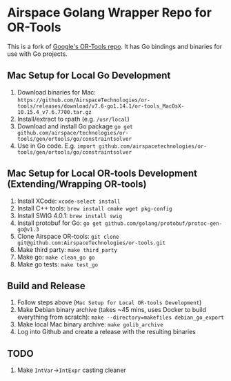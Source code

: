 # Airspace Golang Wrapper Repo for OR-Tools

This is a fork of [Google's OR-Tools repo](https://github.com/google/or-tools).
It has Go bindings and binaries for use with Go projects.

## Mac Setup for Local Go Development
 1. Download binaries for Mac:
    `https://github.com/AirspaceTechnologies/or-tools/releases/download/v7.6-go1.14.1/or-tools_MacOsX-10.15.4_v7.6.7700.tar.gz`
 1. Install/extract to rpath (e.g. `/usr/local`)
 1. Download and install Go package `go get github.com/airspace/technologies/or-tools/gen/ortools/go/constraintsolver`
 1. Use in Go code. E.g. `import github.com/airspacetechnologies/or-tools/gen/ortools/go/constraintsolver`

## Mac Setup for Local OR-tools Development (Extending/Wrapping OR-tools)
 1. Install XCode:
    `xcode-select install`
 1. Install C++ tools:
    `brew install cmake wget pkg-config`
 1. Install SWIG 4.0.1:
    `brew install swig`
 1. Install protobuf for Go:
    `go get github.com/golang/protobuf/protoc-gen-go@v1.3`
 1. Clone Airspace OR-tools:
    `git clone git@github.com:AirspaceTechnologies/or-tools.git`
 1. Make third party:
    `make third_party`
 1. Make go:
    `make clean_go go`
 1. Make go tests:
    `make test_go`

## Build and Release
 1. Follow steps above (`Mac Setup for Local OR-tools Development`)
 1. Make Debian binary archive (takes ~45 mins, uses Docker to build everything from scratch):
    `make --directory=makefiles debian_go_export`
 1. Make local Mac binary archive:
    `make golib_archive`
 1. Log into Github and create a release with the resulting binaries

## TODO
 1. Make `IntVar`->`IntExpr` casting cleaner
